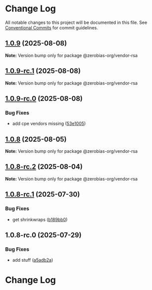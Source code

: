 # Change Log

All notable changes to this project will be documented in this file.
See [Conventional Commits](https://conventionalcommits.org) for commit guidelines.

## [1.0.9](https://github.com/zerobias-org/vendor/compare/@zerobias-org/vendor-rsa@1.0.9-rc.1...@zerobias-org/vendor-rsa@1.0.9) (2025-08-08)

**Note:** Version bump only for package @zerobias-org/vendor-rsa





## [1.0.9-rc.1](https://github.com/zerobias-org/vendor/compare/@zerobias-org/vendor-rsa@1.0.9-rc.0...@zerobias-org/vendor-rsa@1.0.9-rc.1) (2025-08-08)

**Note:** Version bump only for package @zerobias-org/vendor-rsa





## [1.0.9-rc.0](https://github.com/zerobias-org/vendor/compare/@zerobias-org/vendor-rsa@1.0.8...@zerobias-org/vendor-rsa@1.0.9-rc.0) (2025-08-08)


### Bug Fixes

* add cpe vendors missing ([53e1005](https://github.com/zerobias-org/vendor/commit/53e100520e848be73b2cba8a0ef4f184844b8abb))





## [1.0.8](https://github.com/zerobias-org/vendor/compare/@zerobias-org/vendor-rsa@1.0.8-rc.2...@zerobias-org/vendor-rsa@1.0.8) (2025-08-05)

**Note:** Version bump only for package @zerobias-org/vendor-rsa





## [1.0.8-rc.2](https://github.com/zerobias-org/vendor/compare/@zerobias-org/vendor-rsa@1.0.8-rc.1...@zerobias-org/vendor-rsa@1.0.8-rc.2) (2025-08-04)

**Note:** Version bump only for package @zerobias-org/vendor-rsa





## [1.0.8-rc.1](https://github.com/zerobias-org/vendor/compare/@zerobias-org/vendor-rsa@1.0.8-rc.0...@zerobias-org/vendor-rsa@1.0.8-rc.1) (2025-07-30)


### Bug Fixes

* get shrinkwraps ([b189bb0](https://github.com/zerobias-org/vendor/commit/b189bb0cf53ad66427530ccc0eab7824527942d3))





## 1.0.8-rc.0 (2025-07-29)


### Bug Fixes

* add stuff ([a5adb2a](https://github.com/zerobias-org/vendor/commit/a5adb2aecd0670c42e9077affecb6a047bf30fc6))





# Change Log
